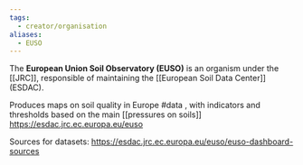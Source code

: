 ```yaml
---
tags:
  - creator/organisation
aliases:
  - EUSO
---
```

The **European Union Soil Observatory (EUSO)** is an organism under the [[JRC]], responsible of maintaining the [[European Soil Data Center]] (ESDAC).

Produces maps on soil quality in Europe #data , with indicators and thresholds based on the main [[pressures on soils]]
https://esdac.jrc.ec.europa.eu/euso 

Sources for datasets:
https://esdac.jrc.ec.europa.eu/euso/euso-dashboard-sources